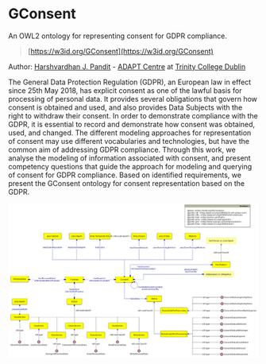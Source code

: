 # GConsent
An OWL2 ontology for representing consent for GDPR compliance.
> [https://w3id.org/GConsent](https://w3id.org/GConsent)

Author: [Harshvardhan J. Pandit](https://harshp.com/i/me#HJP) - [ADAPT Centre](https://adaptcentre.ie/) at [Trinity College Dublin](https://tcd.ie/)

The General Data Protection Regulation (GDPR), an European law in effect since 25th May 2018, has explicit consent as one of the lawful basis for processing of personal data. It provides several obligations that govern how consent is obtained and used, and also provides Data Subjects with the right to withdraw their consent. In order to demonstrate compliance with the GDPR, it is essential to record and demonstrate how consent was obtained, used, and changed. The different modeling approaches for representation of consent may use different vocabularies and technologies, but have the common aim of addressing GDPR compliance. Through this work, we analyse the modeling of information associated with consent, and present competency questions that guide the approach for modeling and querying of consent for GDPR compliance. Based on identified requirements, we present the GConsent ontology for consent representation based on the GDPR.

![diagram](diagrams/ontology.png)

